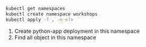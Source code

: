 ```sh
kubectl get namespaces
kubectl create namespace workshops
kubectl apply -f . -n <?>
```

1. Create python-app deployment in this namespace
2. Find all object in this namespace
